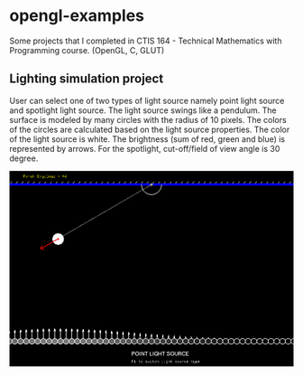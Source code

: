 # opengl-examples
Some projects that I completed in CTIS 164 - Technical Mathematics with Programming course. (OpenGL, C, GLUT)

## Lighting simulation project
User can select one of two types of light source namely point light source and spotlight light source. The light source swings like a pendulum. The surface is modeled by many circles with the radius of 10 pixels. The colors of the circles are calculated based on the light source properties. The color of the light source is white. The brightness (sum of red, green and blue) is represented by arrows. For the spotlight, cut-off/field of view angle is 30 degree.

![a gif of the project running](gifs/lighting-simulation.gif)

